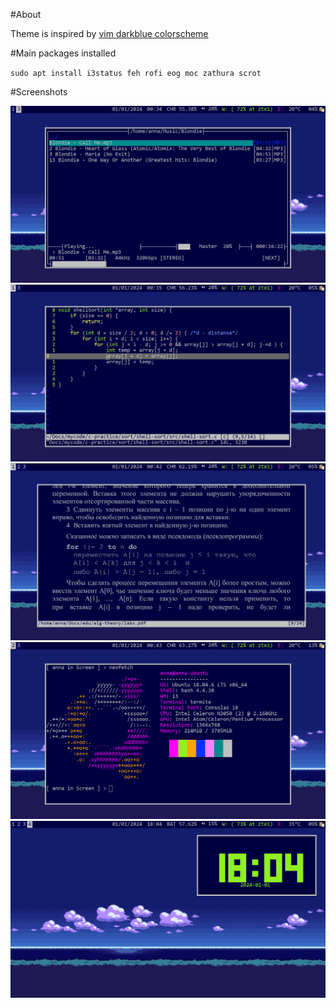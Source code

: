 
#About

Theme is inspired by [vim darkblue colorscheme](github.com/vim/colorschemes/blob/master/colors/darkblue.vim)

#Main packages installed

`sudo apt install i3status feh rofi eog moc zathura scrot`

#Screenshots

![moc](/assets/images/moc.png)
![vim](/assets/images/vim.png)
![zathura](/assets/images/zathura.png)
![neofetch](/assets/images/neofetch.png)
![tty-clock](/assets/images/tty-clock.png)




